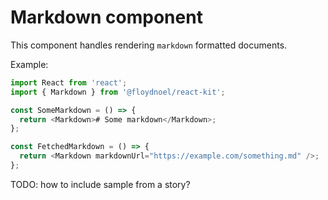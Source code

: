 # Markdown component

This component handles rendering `markdown` formatted documents.

Example:

```js
import React from 'react';
import { Markdown } from '@floydnoel/react-kit';

const SomeMarkdown = () => {
  return <Markdown># Some markdown</Markdown>;
};

const FetchedMarkdown = () => {
  return <Markdown markdownUrl="https://example.com/something.md" />;
};
```

TODO: how to include sample from a story?
